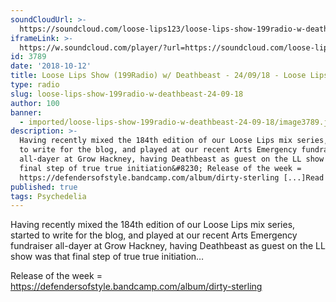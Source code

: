 ```yaml
---
soundCloudUrl: >-
  https://soundcloud.com/loose-lips123/loose-lips-show-199radio-w-deathbeast-240918
iframeLink: >-
  https://w.soundcloud.com/player/?url=https://soundcloud.com/loose-lips123/loose-lips-show-199radio-w-deathbeast-240918&color=00aabb&auto_play=false&hide_related=false&show_comments=true&show_user=true&show_reposts=false
id: 3789
date: '2018-10-12'
title: Loose Lips Show (199Radio) w/ Deathbeast - 24/09/18 - Loose Lips
type: radio
slug: loose-lips-show-199radio-w-deathbeast-24-09-18
author: 100
banner:
  - imported/loose-lips-show-199radio-w-deathbeast-24-09-18/image3789.jpeg
description: >-
  Having recently mixed the 184th edition of our Loose Lips mix series, started
  to write for the blog, and played at our recent Arts Emergency fundraiser
  all-dayer at Grow Hackney, having Deathbeast as guest on the LL show was that
  final step of true true initiation&#8230; Release of the week =
  https://defendersofstyle.bandcamp.com/album/dirty-sterling [...]Read More...
published: true
tags: Psychedelia
---
```

Having recently mixed the 184th edition of our Loose Lips mix series, started to write for the blog, and played at our recent Arts Emergency fundraiser all-dayer at Grow Hackney, having Deathbeast as guest on the LL show was that final step of true true initiation…

Release of the week = https://defendersofstyle.bandcamp.com/album/dirty-sterling